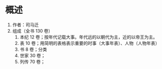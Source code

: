 # 概述
1. 作者：司马迁
2. 组成（全书 130 卷）
	1. 本纪 12 卷；按年代记载大事。年代远的以朝代为主，近的以帝王为主。
	2. 表 10 卷；用简明的表格表示重要的时事（大事年表）、人物（人物年表）
	3. 书 8 卷；分类 
	4. 世家 30 卷；
	5. 列传 70 卷；